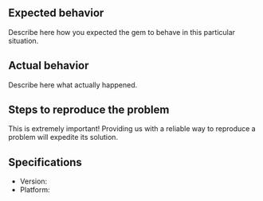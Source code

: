 ## Expected behavior

Describe here how you expected the gem to behave in this particular situation.

## Actual behavior

Describe here what actually happened.

## Steps to reproduce the problem

This is extremely important! Providing us with a reliable way to reproduce
a problem will expedite its solution.

## Specifications

  - Version:
  - Platform:
